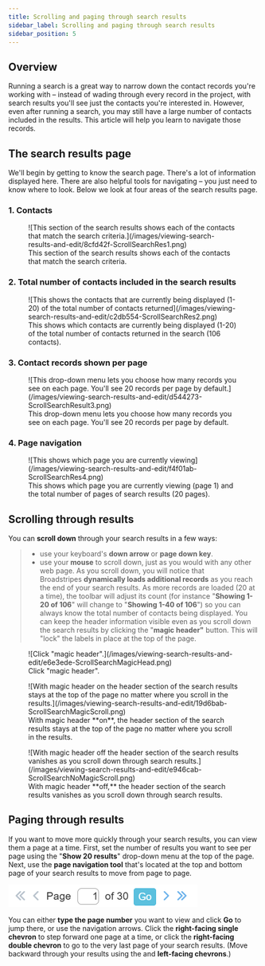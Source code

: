 ```yaml
---
title: Scrolling and paging through search results
sidebar_label: Scrolling and paging through search results
sidebar_position: 5
---
```


## Overview

Running a search is a great way to narrow down the contact records you're working with – instead of wading through every record in the project, with search results you'll see just the contacts you're interested in.
However, even after running a search, you may still have a large number of contacts included in the results. This article will help you learn to navigate those records.

## The search results page

We'll begin by getting to know the search page. There's a lot of information displayed here. There are also helpful tools for navigating – you just need to know where to look. Below we look at four areas of the search results page.
### 1. Contacts

<figure>
![This section of the search results shows each of the contacts that match the search criteria.](/images/viewing-search-results-and-edit/8cfd42f-ScrollSearchRes1.png)
<figcaption>This section of the search results shows each of the contacts that match the search criteria.</figcaption>
</figure>

### 2. Total number of contacts included in the search results

<figure>
![This shows the contacts that are currently being displayed (1-20) of the total number of contacts returned](/images/viewing-search-results-and-edit/c2db554-ScrollSearchRes2.png)
<figcaption>This shows which contacts are currently being displayed (1-20) of the total number of contacts returned in the search (106 contacts).</figcaption>
</figure>

### 3. Contact records shown per page

<figure>
![This drop-down menu lets you choose how many records you see on each page. You'll see 20 records per page by default.](/images/viewing-search-results-and-edit/d544273-ScrollSearchResult3.png)
<figcaption>This drop-down menu lets you choose how many records you see on each page. You'll see 20 records per page by default.</figcaption>
</figure>

### 4. Page navigation

<figure>
![This shows which page you are currently viewing](/images/viewing-search-results-and-edit/f4f01ab-ScrollSearchRes4.png)
<figcaption>This shows which page you are currently viewing (page 1) and the total number of pages of search results (20 pages).</figcaption>
</figure>

## Scrolling through results

You can **scroll down** through your search results in a few ways:
> - use your keyboard's **down arrow** or **page down key**.
> - use your **mouse** to scroll down, just as you would with any other web page.
As you scroll down, you will notice that Broadstripes **dynamically loads additional records** as you reach the end of your search results. As more records are loaded (20 at a time), the toolbar will adjust its count (for instance "**Showing 1-20 of 106**" will change to "**Showing 1-40 of 106**") so you can always know the total number of contacts being displayed.
You can keep the header information visible even as you scroll down the search results by clicking the "**magic header"** button. This will "lock" the labels in place at the top of the page.

<figure>
![Click "magic header".](/images/viewing-search-results-and-edit/e6e3ede-ScrollSearchMagicHead.png)
<figcaption>Click "magic header".</figcaption>
</figure>

<figure>
![With magic header on the header section of the search results stays at the top of the page no matter where you scroll in the results.](/images/viewing-search-results-and-edit/19d6bab-ScrollSearchMagicScroll.png)
<figcaption>With magic header **on**, the header section of the search results stays at the top of the page no matter where you scroll in the results.</figcaption>
</figure>

<figure>
![With magic header off the header section of the search results vanishes as you scroll down through search results.](/images/viewing-search-results-and-edit/e946cab-ScrollSearchNoMagicScroll.png)
<figcaption>With magic header **off,** the header section of the search results vanishes as you scroll down through search results.</figcaption>
</figure>

## Paging through results

If you want to move more quickly through your search results, you can view them a page at a time. First, set the number of results you want to see per page using the "**Show 20 results**" drop-down menu at the top of the page.
Next, use the **page navigation tool** that's located at the top and bottom page of your search results to move from page to page.

![scrollbar](/images/viewing-search-results-and-edit/c9d7d84-ScrollSearchResultsPageNavTool.png)

You can either **type the page number** you want to view and click **Go** to jump there, or use the navigation arrows. Click the <FontAwesomeIcon icon="chevron-right" color="#71b4eb"/> **right-facing single chevron** to step forward one page at a time, or click the <FontAwesomeIcon icon="angle-double-right" color="#71b4eb"/> **right-facing double chevron** to go to the very last page of your search results. (Move backward through your results using the <FontAwesomeIcon icon="chevron-left" color="#71b4eb"/> and <FontAwesomeIcon icon="angle-double-left" color="#71b4eb"/> **left-facing chevrons**.)

